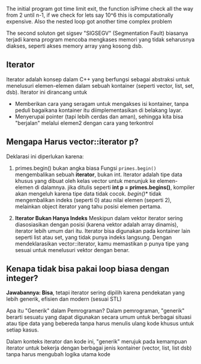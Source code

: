 The initial program got time limit exit, the function isPrime check all the way from 2 until n-1, if we check for lets say 10^6 this is computationally expensive. Also the nested loop got another time complex problem

The second soluton get sigsev
"SIGSEGV" (Segmentation Fault) biasanya terjadi karena program mencoba mengkases memori yang tidak seharusnya diakses, seperti akses memory array yang kosong dsb.

## Iterator
Iterator adalah konsep dalam C++ yang berfungsi sebagai abstraksi untuk menelusuri elemen-elemen dalam sebuah kontainer (seperti vector, list, set, dsb). Iterator ini dirancang untuk 
- Memberikan cara yang seragam untuk mengakses isi kontainer, tanpa peduli bagaikana kontainer itu diimplementasikan di belakang layar.
- Menyerupai pointer (tapi lebih cerdas dan aman), sehingga kita bisa "berjalan" melalui elemen2 dengan cara yang terkontrol

## Mengapa Harus vector<int>::iterator p?
Deklarasi ini diperlukan karena:
1. primes.begin() bukan angka biasa
Fungsi `primes.begin()` mengembalikan sebuah **iterator**, bukan int. Iterator adalah tipe data khusus yang dibuat oleh kelas vector untuk menunjuk ke elemen-elemen di dalamnya. jika ditulis seperti **int p = primes.begins()**, kompiler akan mengeluh karena tipe data tidak cocok. **begin*()** tidak mengembalikan indeks (seperti 0) atau nilai elemen (seperti 2), melainkan object iterator yang tahu posisi elemen pertama.

2. **Iterator Bukan Hanya Indeks**
Meskipun dalam vektor iterator sering diasosiasikan dengan posisi (karena vektor adalah array dinamis), iterator lebih umum dari itu. Iterator bisa digunakan pada kontainer lain seperti list atau set, yang tidak punya indeks langsung. Dengan mendeklarasikan vector<int>::iterator, kamu memastikan p punya tipe yang sesuai untuk menelusuri vektor dengan benar.

## Kenapa tidak bisa pakai loop biasa dengan integer?
**Jawabannya: Bisa**, tetapi iterator sering dipilih karena pendekatan yang lebih generik, efisien dan modern (sesuai STL)

Apa itu "Generik" dalam Pemrograman?
Dalam pemrograman, "generik" berarti sesuatu yang dapat digunakan secara umum untuk berbagai situasi atau tipe data yang bebereda tanpa harus menulis ulang kode khusus untuk setiap kasus. 

Dalam konteks iterator dan kode ini, "generik" merujuk pada kemampuan iterator untuk bekerja dengan berbagai jenis kontainer (vector, list, list dsb) tanpa harus mengubah logika utama kode